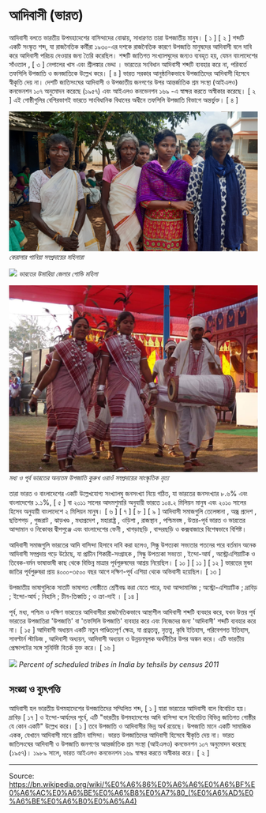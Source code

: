 # আদিবাসী (ভারত)

আদিবাসী বলতে ভারতীয় উপমহাদেশের বাসিন্দাদের বোঝায়, সাধারণত তারা উপজাতীয় মানুষ। [ ১ ] [ ২ ] শব্দটি একটি সংস্কৃত শব্দ, যা রাজনৈতিক কর্মীরা ১৯৩০-এর দশকে রাজনৈতিক কারণে উপজাতি মানুষদের আদিবাসী বলে দাবি করে আদিবাসী পরিচয় দেওয়ার জন্য তৈরি করেছিল। শব্দটি জাতিগত সংখ্যালঘুদের জন্যও ব্যবহৃত হয়, যেমন বাংলাদেশের সাঁওতাল , [ ৩ ] নেপালের খাস এবং শ্রীলঙ্কার ভেদ্দা । ভারতের সংবিধান আদিবাসী শব্দটি ব্যবহার করে না, পরিবর্তে তফসিলি উপজাতি ও জনজাতিকে উল্লেখ করে। [ ৪ ] ভারত সরকার আনুষ্ঠানিকভাবে উপজাতিদের আদিবাসী হিসেবে স্বীকৃতি দেয় না। দেশটি জাতিসংঘের আদিবাসী ও উপজাতীয় জনগণের উপর আন্তর্জাতিক শ্রম সংস্থা (আইএলও) কনভেনশন ১০৭ অনুমোদন করেছে (১৯৫৭) এবং আইএলও কনভেনশন ১৬৯ -এ স্বাক্ষর করতে অস্বীকার করেছে। [ ২ ] এই গোষ্ঠীগুলির বেশিরভাগই ভারতে সাংবিধানিক বিধানের অধীনে তফসিলি উপজাতি বিভাগে অন্তর্ভুক্ত। [ ৪ ]

![](../../images/3b49628f7eed92af.jpg)
*কেরালার পানিয়া সম্প্রদায়ের মহিলারা*

![](../../images/e343620028788e3f.jpg)
*ভারতের উমারিয়া জেলার গোন্ডি মহিলা*

![](../../images/d1059bdfc16fb8c9.jpg)
*মধ্য ও পূর্ব ভারতের অন্যতম উপজাতি কুরুখ ওরাওঁ সম্প্রদায়ের সাংস্কৃতিক নৃত্য*

তারা ভারত ও বাংলাদেশের একটি উল্লেখযোগ্য সংখ্যালঘু জনসংখ্যা নিয়ে গঠিত, যা ভারতের জনসংখ্যার ৮.৬% এবং বাংলাদেশের ১.১%, [ ৫ ] বা ২০১১ সালের আদমশুমারি অনুযায়ী ভারতে ১০৪.২ মিলিয়ন মানুষ এবং ২০১০ সালের হিসেব অনুযায়ী বাংলাদেশে ২ মিলিয়ন মানুষ। [ ৬ ] [ ৭ ] [ ৮ ] [ ৯ ] আদিবাসী সমাজগুলি তেলেঙ্গানা , অন্ধ্র প্রদেশ , ছত্তিশগড় , গুজরাট , ঝাড়খণ্ড , মধ্যপ্রদেশ , মহারাষ্ট্র , ওড়িশা , রাজস্থান , পশ্চিমবঙ্গ , উত্তর-পূর্ব ভারত ও ভারতের আন্দামান ও নিকোবর দ্বীপপুঞ্জে এবং বাংলাদেশের ফেনী , খাগড়াছড়ি , বান্দরছড়ি ও কক্সবাজারে বিশেষভাবে বিশিষ্ট।

আদিবাসী সমাজগুলি ভারতের আদি বাসিন্দা হিসাবে দাবি করা হলেও, সিন্ধু উপত্যকা সভ্যতার পতনের পরে বর্তমান অনেক আদিবাসী সম্প্রদায় গড়ে উঠেছে, যা প্রাচীন শিকারী-সংগ্রাহক , সিন্ধু উপত্যকা সভ্যতা , ইন্দো-আর্য , অস্ট্রোএশিয়াটিক ও তিবেক-বর্মন ভাষাভাষী কাছ থেকে বিভিন্ন মাত্রার পূর্বপুরুষদের আশ্রয় নিয়েছিল। [ ১০ ] [ ১১ ] [ ১২ ] ভারতের মুন্ডা জাতির পূর্বপুরুষরা প্রায় ৪০০০-৩৫০০ বছর আগে দক্ষিণ-পূর্ব এশিয়া থেকে অভিবাসী হয়েছিল। [ ১৩ ]

উপজাতীয় ভাষাগুলিকে সাতটি ভাষাগত গোষ্ঠীতে শ্রেণীবদ্ধ করা যেতে পারে, যথা আন্দামানিজ ; অস্ট্রো-এশিয়াটিক ; দ্রাবিড় ; ইন্দো-আর্য ; নিহালি ; চীন-তিব্বতি ; ও ক্রা-দাই । [ ১৪ ]

পূর্ব, মধ্য, পশ্চিম ও দক্ষিণ ভারতের আদিবাসীরা রাজনৈতিকভাবে আস্থাশীল আদিবাসী শব্দটি ব্যবহার করে, যখন উত্তর পূর্ব ভারতের উপজাতিরা 'উপজাতি' বা 'তফসিলি উপজাতি' ব্যবহার করে এবং নিজেদের জন্য 'আদিবাসী' শব্দটি ব্যবহার করে না। [ ১৫ ] আদিবাসী অধ্যয়ন একটি নতুন পাণ্ডিত্যপূর্ণ ক্ষেত্র, যা প্রত্নতত্ত্ব, নৃতত্ত্ব, কৃষি ইতিহাস, পরিবেশগত ইতিহাস, সাবল্টার্ন স্টাডিজ , আদিবাসী অধ্যয়ন, আদিবাসী অধ্যয়ন ও উন্নয়নমূলক অর্থনীতির উপর অঙ্কন করে। এটি ভারতীয় প্রেক্ষাপটের সঙ্গে সুনির্দিষ্ট বিতর্ক যুক্ত করে। [ ১৬ ]

![](../../images/56afef2bbae35c5f.svg)
*Percent of scheduled tribes in India by tehsils by census 2011*

## সংজ্ঞা ও ব্যুৎপত্তি

আদিবাসী হল ভারতীয় উপমহাদেশের উপজাতিদের সম্মিলিত শব্দ, [ ১ ] যারা ভারতের আদিবাসী বলে বিবেচিত হয়। দ্রাবিড় [ ১৭ ] ও ইন্দো-আর্যদের পূর্বে, এটি "ভারতীয় উপমহাদেশের আদি বাসিন্দা বলে বিবেচিত বিভিন্ন জাতিগত গোষ্ঠীর যে কোন একটি" উল্লেখ করে। [ ১ ] তবে উপজাতি ও আদিবাসীর ভিন্ন অর্থ রয়েছে। উপজাতি মানে একটি সামাজিক একক, যেখানে আদিবাসী মানে প্রাচীন বাসিন্দা। ভারত উপজাতিদের আদিবাসী হিসেবে স্বীকৃতি দেয় না। ভারত জাতিসংঘের আদিবাসী ও উপজাতি জনগণের আন্তর্জাতিক শ্রম সংস্থা (আইএলও) কনভেনশন ১০৭ অনুমোদন করেছে (১৯৫৭)। ১৯৮৯ সালে, ভারত আইএলও কনভেনশন ১৬৯ স্বাক্ষর করতে অস্বীকার করে। [ ২ ]

---
Source: https://bn.wikipedia.org/wiki/%E0%A6%86%E0%A6%A6%E0%A6%BF%E0%A6%AC%E0%A6%BE%E0%A6%B8%E0%A7%80_(%E0%A6%AD%E0%A6%BE%E0%A6%B0%E0%A6%A4)
